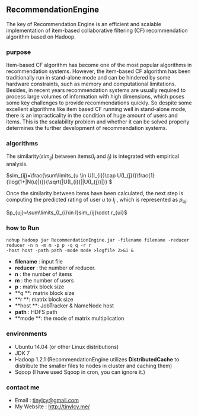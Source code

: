## RecommendationEngine

The key of Recommendation Engine is an efficient and scalable implementation of item-based collaborative filtering (CF) recommendation algorithm based on Hadoop.

### purpose

Item-based CF algorithm has become one of the most popular algorithms in recommendation systems. However, the item-based CF algorithm has been traditionally run in stand-alone mode and can be hindered by some hardware constraints, such as memory and computational limitations. Besides, in recent years recommendation systems are usually required to process large volumes of information with high dimensions, which poses some key challenges to provide recommendations quickly. So despite some excellent algorithms like item based CF running well in stand-alone mode, there is an impracticality in the condition of huge amount of users and items. This is the scalability problem and whether it can be solved properly determines the further development of recommendation systems.

### algorithms

The similarity($sim_{ij}$) between items($I_{i}$ and $I_{j}$) is  integrated with empirical analysis.

$sim_{ij}=\frac{\sum\limits_{u \in U(I_{i})\cap U(I_{j})}\frac{1}{\log(1+|N(u)|)}}{\sqrt{|U(I_{i})||U(I_{j})|}}  $

Once the similarity between items have been calculated, the next step is computing the predicted rating of user $u$ to $I_{j}$ , which is represented as $p_{uj}$.

$p_{uj}=\sum\limits_{I_{i}\in I}sim_{ij}\cdot r_{ui}$

### how to Run

```shell
nohup hadoop jar RecommendationEngine.jar -filename filename -reducer reducer -n n -m m -p p -q q -r r 
-host host -path path -mode mode >logfile 2>&1 &
```

* **filename** : input file
* **reducer** : the number of reducer.
* **n** : the number of items
* **m** : the number of users
* **p** : matrix block size
* **q **: matrix block size
* **r **: matrix block size
* **host **: JobTracker & NameNode host
* **path** : HDFS path
* **mode **: the mode of matrix multiplication

### environments

* Ubuntu 14.04 (or other Linux distributions)
* JDK 7
* Hadoop 1.2.1 (RecommendationEngine utilizes **DistributedCache** to distribute the smaller files to nodes in cluster and caching them)
* Sqoop (I have used Sqoop in cron, you can ignore it.)

### contact me

* Email : tinylcy@gmail.com
* My Website : http://tinylcy.me/  

